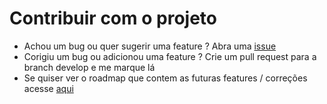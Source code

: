 # Contribuir com o projeto

- Achou um bug ou quer sugerir uma feature ? Abra uma [issue](https://github.com/Kaua3045/monitoring-api/issues)
- Corigiu um bug ou adicionou uma feature ? Crie um pull request para a branch develop e me marque lá
- Se quiser ver o roadmap que contem as futuras features / correções acesse [aqui](roadmap.md)
